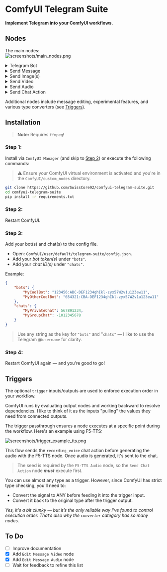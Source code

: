 # ComfyUI Telegram Suite

**Implement Telegram into your ComfyUI workflows.**



## Nodes

The main nodes:  
<img src="https://github.com/SwissCore92/comfyui-telegram-suite/blob/master/screenshots/main_nodes.png" alt="screenshots/main_nodes.png">

<details><summary>Telegram Bot
</summary>
This node loads your Telegram bot and (optionally) sets a default chat.  

You can configure it via: `ComfyUI/user/default/telegram-suite/config.json`
</details>

<details><summary>Send Message
</summary>
This node just sends a simple text message.
</details>

<details><summary>Send Image(s)
</summary>
This node sends one or more (up to 10) images.  

* If the `IMAGE` input contains multiple images and `group` is set to `True`, they’ll be sent as a media group.
* If `group` is False, the images will be sent individually.
* If `send_as_file` is `True`, the images will be sent as files instead of inline media.

> Note:  
> Only the `message(_id)` of the last sent image will be returned to the output.
</details>

<details><summary>Send Video
</summary>
This node sends a video file.

* The video input must be of type `VHS_FILENAMES` (e.g., from the `Filenames` output of the ***Video Combine*** node in the ***Video Helper Suite***).

The video can be sent as a regular video, an animation, or a file.
</details>

<details><summary>Send Audio
</summary>
This node sends an audio file.

* Can be sent as an audio message, voice message, or file.
</details>

<details><summary>Send Chat Action
</summary>
This node sends chat actions like “typing,” “uploading,” or “recording.”  
⚠️ This is not an output node.
</details>

Additional nodes include message editing, experimental features, and various type converters (see [Triggers](#triggers)).

## Installation

> **Note:** Requires `ffmpeg`!

### Step 1:

Install via `ComfyUI Manager` (and skip to [Step 2](#step-2)) or execute the following commands:

>⚠️ Ensure your ComfyUI virtual environment is activated and you're in the `ComfyUI/custom_nodes` directory.

```sh
git clone https://github.com/SwissCore92/comfyui-telegram-suite.git
cd comfyui-telegram-suite
pip install -r requirements.txt
```

### Step 2: 
Restart ComfyUI.

### Step 3: 
Add your bot(s) and chat(s) to the config file. 

* Open: `ComfyUI/user/default/telegram-suite/config.json`.  
* Add your *bot token(s)* under `"bots"`.  
* Add your *chat ID(s)* under `"chats"`.  

Example:
```json
{
    "bots": {
        "MyCoolBot": "123456:ABC-DEF1234ghIkl-zyx57W2v1u123ew11",
        "MyOtherCoolBot": "654321:CBA-DEF1234ghIkl-zyx57W2v1u123ew11"
    },
    "chats": {
        "MyPrivateChat": 567891234,
        "MyGroupChat": -1012345678
    }
}
```
> Use any string as the key for `"bots"` and "`chats"` — I like to use the Telegram @`username` for clarity.

### Step 4:
Restart ComfyUI again — and you're good to go!

## Triggers

The optional `trigger` inputs/outputs are used to enforce execution order in your workflow.

ComfyUI runs by evaluating output nodes and working backward to resolve dependencies. I like to think of it as the inputs "pulling" the values they need from connected outputs.

The trigger passthrough ensures a node executes at a specific point during the workflow. Here's an example using F5-TTS:

<img src="https://github.com/SwissCore92/comfyui-telegram-suite/blob/master/screenshots/trigger_example_tts.png" alt="screenshots/trigger_example_tts.png">

This flow sends the `recording_voice` chat action before generating the audio with the F5-TTS node. Once audio is generated, it's sent to the chat.

> The seed is required by the `F5-TTS Audio` node, so the `Send Chat Action` node ***must*** execute first.

You can use almost any type as a trigger. However, since ComfyUI has strict type checking, you'll need to:

* Convert the signal to ANY before feeding it into the trigger input.
* Convert it back to the original type after the trigger output.

*Yes, it's a bit clunky — but it’s the only reliable way I’ve found to control execution order. That’s also why the `converter` category has so many nodes.*

## To Do
- [ ] Improve documentation 
- [x] Add `Edit Message Video` node
- [x] Add `Edit Message Audio` node
- [ ] Wait for feedback to refine this list